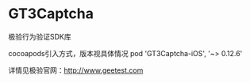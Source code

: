 # GT3Captcha
极验行为验证SDK库

cocoapods引入方式，版本视具体情况
pod 'GT3Captcha-iOS', '~> 0.12.6'

详情见极验官网：http://www.geetest.com

